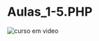 # Aulas_1-5.PHP
<img src="https://avatars.githubusercontent.com/u/8683385?s=200&v=4" alt="curso em video">
